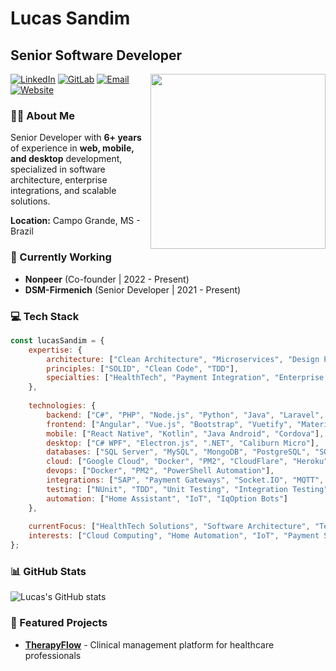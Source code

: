 # Lucas Sandim
## Senior Software Developer

<img align='right' src="https://i.giphy.com/media/hrRJ41JB2zlgZiYcCw/giphy.webp" width="280">

[![LinkedIn](https://img.shields.io/badge/LinkedIn-%230077B5.svg?&style=for-the-badge&logo=linkedin&logoColor=white)](https://www.linkedin.com/in/sandiml/)
[![GitLab](https://img.shields.io/badge/GitLab-FC6D26?style=for-the-badge&logo=gitlab&logoColor=white)](https://gitlab.com/sandiml)
[![Email](https://img.shields.io/badge/Email-D14836?style=for-the-badge&logo=gmail&logoColor=white)](mailto:lucasandim_gd1@hotmail.com)
[![Website](https://img.shields.io/badge/Nonpeer-4285F4?style=for-the-badge&logo=google-chrome&logoColor=white)](https://nonpeer.com.br)

### 👨‍💻 About Me
Senior Developer with **6+ years** of experience in **web, mobile, and desktop** development, specialized in software architecture, enterprise integrations, and scalable solutions.

**Location:** Campo Grande, MS - Brazil

### 🚀 Currently Working
- **Nonpeer** (Co-founder | 2022 - Present)
- **DSM-Firmenich** (Senior Developer | 2021 - Present)

### 💻 Tech Stack

```javascript
const lucasSandim = {
    expertise: {
        architecture: ["Clean Architecture", "Microservices", "Design Patterns"],
        principles: ["SOLID", "Clean Code", "TDD"],
        specialties: ["HealthTech", "Payment Integration", "Enterprise Solutions"]
    },
    
    technologies: {
        backend: ["C#", "PHP", "Node.js", "Python", "Java", "Laravel", "Adianti Framework", "Express"],
        frontend: ["Angular", "Vue.js", "Bootstrap", "Vuetify", "Materialize", "XAML"],
        mobile: ["React Native", "Kotlin", "Java Android", "Cordova"],
        desktop: ["C# WPF", "Electron.js", ".NET", "Caliburn Micro"],
        databases: ["SQL Server", "MySQL", "MongoDB", "PostgreSQL", "SQLite", "Firebase", "ROOM"],
        cloud: ["Google Cloud", "Docker", "PM2", "CloudFlare", "Heroku"],
        devops: ["Docker", "PM2", "PowerShell Automation"],
        integrations: ["SAP", "Payment Gateways", "Socket.IO", "MQTT", "Telegram/Discord Bots"],
        testing: ["NUnit", "TDD", "Unit Testing", "Integration Testing"],
        automation: ["Home Assistant", "IoT", "IqOption Bots"]
    },
    
    currentFocus: ["HealthTech Solutions", "Software Architecture", "Team Leadership", "Microservices"],
    interests: ["Cloud Computing", "Home Automation", "IoT", "Payment Systems", "AI/GenAI"]
};
```

### 📊 GitHub Stats
![Lucas's GitHub stats](https://github-readme-stats.vercel.app/api?username=sandiml&show_icons=true&theme=dark)

### 🌟 Featured Projects
- **[TherapyFlow](https://therapyflow.com.br)** - Clinical management platform for healthcare professionals
